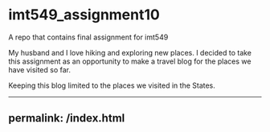 # imt549_assignment10
A repo that contains final assignment for imt549

My husband and I love hiking and exploring new places. 
I decided to take this assignment as an opportunity to make a travel blog for the places we have visited so far. 

Keeping this blog limited to the places we visited in the States. 

---
permalink: /index.html
---
